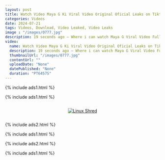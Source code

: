 ```yaml
---
layout: post
title: Watch Video Maya G Ki Viral Video Original Oficial Leaks on Tiktok Twitter, Telegram
categories: Videos
date: 2024-07-21
tags: Videos, Download, Video Leaked, Video Leaks
image : "/images/0777.jpg"
description: 19 seconds ago — Where i can watch Maya G Viral Video Full Original Video? WATCH HERE! Viral Maya G Ki Viral Video Original Full Tiktok Video Instagram, Twitter (X),Telegram, Discord.️️
video:
  name: Watch Video Maya G Ki Viral Video Original Oficial Leaks on Tiktok Twitter, Telegram
  description: 19 seconds ago — Where i can watch Maya G Viral Video Full Original Video? WATCH HERE! Viral Maya G Ki Viral Video Original Full Tiktok Video Instagram, Twitter (X),Telegram, Discord.️️
  thumbnailUrl: "/images/0777.jpg"
  contentUrl: ""
  uploadDate: "None"
  datePublished: "None"
  duration: "PT6457S"
---
```

{% include ads1.html %}

{% include ads1.html %}

<div class="separator" style="clear: both;">
    <a rel="nofollow" target="_blank" href="/p/loading.html?link=aHR0cHM6Ly9sb29rZXAuYmxvZ3Nwb3QuY29tLw==" style="display: block; padding: 1em 0; text-align: center;">
        <img src="{{ site.baseurl }}/images/video.webp" alt="Linux Shred" title="Linux Shred">
    </a>
</div>

{% include ads2.html %}

{% include ads1.html %}

{% include ads2.html %}

{% include ads1.html %}
